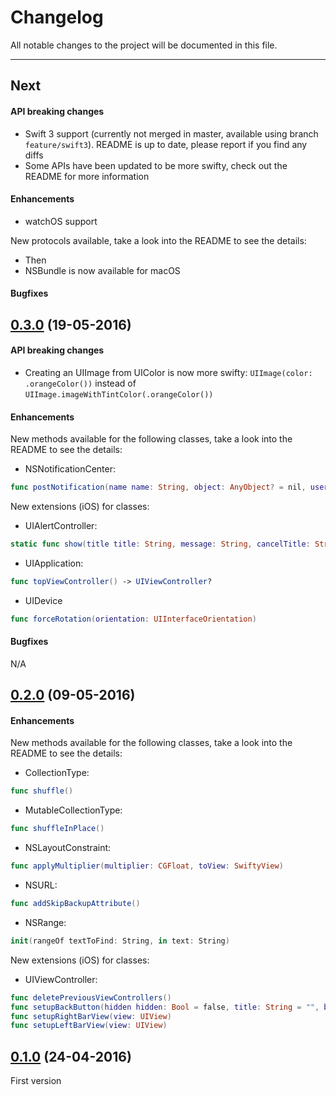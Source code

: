 # Changelog

All notable changes to the project will be documented in this file.

---

## Next

#### API breaking changes

- Swift 3 support (currently not merged in master, available using branch `feature/swift3`). README is up to date, please report if you find any diffs
- Some APIs have been updated to be more swifty, check out the README for more information

#### Enhancements

- watchOS support

New protocols available, take a look into the README to see the details:

- Then
- NSBundle is now available for macOS

#### Bugfixes


## [0.3.0](https://github.com/tbaranes/SwiftyUtils/releases/tag/0.3.0) (19-05-2016)

#### API breaking changes

- Creating an UIImage from UIColor is now more swifty: `UIImage(color: .orangeColor())` instead of `UIImage.imageWithTintColor(.orangeColor())`

#### Enhancements

New methods available for the following classes, take a look into the README to see the details:

   
   - NSNotificationCenter:

```swift
func postNotification(name name: String, object: AnyObject? = nil, userInfo: [NSObject : AnyObject]? = nil, queue: dispatch_queue_t)
```

New extensions (iOS) for classes:

   - UIAlertController:
   
```swift
static func show(title title: String, message: String, cancelTitle: String = "OK")
```

   - UIApplication:

```swift
func topViewController() -> UIViewController?
```   

   - UIDevice

```swift
func forceRotation(orientation: UIInterfaceOrientation)
```

#### Bugfixes

N/A

## [0.2.0](https://github.com/tbaranes/SwiftyUtils/releases/tag/0.2.0) (09-05-2016)

#### Enhancements

New methods available for the following classes, take a look into the README to see the details:

   
   - CollectionType:

```swift
func shuffle()
```

   - MutableCollectionType:

```swift
func shuffleInPlace()
```

   - NSLayoutConstraint:

```swift
func applyMultiplier(multiplier: CGFloat, toView: SwiftyView)
```

   - NSURL:

```swift
func addSkipBackupAttribute()
```

   - NSRange:

```swift
init(rangeOf textToFind: String, in text: String)
```

New extensions (iOS) for classes:

   - UIViewController:
   
```swift
func deletePreviousViewControllers()
func setupBackButton(hidden hidden: Bool = false, title: String = "", backIndicatorImage: UIImage? = nil, tintColor: UIColor? = UIColor.whiteColor())
func setupRightBarView(view: UIView)
func setupLeftBarView(view: UIView)
```

## [0.1.0](https://github.com/tbaranes/SwiftyUtils/releases/tag/0.1.0) (24-04-2016)

First version
